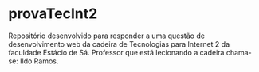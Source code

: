 # provaTecInt2

Repositório desenvolvido para responder a uma questão de desenvolvimento web da cadeira de Tecnologias para Internet 2 da faculdade Estácio de Sá.
Professor que está lecionando a cadeira chama-se: Ildo Ramos.
